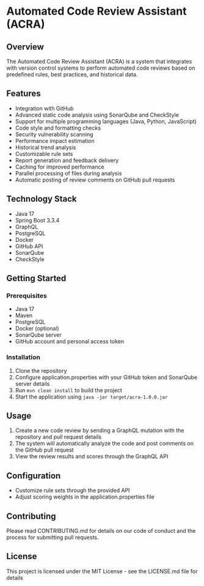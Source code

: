 # Automated Code Review Assistant (ACRA)

## Overview
The Automated Code Review Assistant (ACRA) is a system that integrates with version control systems to perform automated code reviews based on predefined rules, best practices, and historical data.

## Features
- Integration with GitHub
- Advanced static code analysis using SonarQube and CheckStyle
- Support for multiple programming languages (Java, Python, JavaScript)
- Code style and formatting checks
- Security vulnerability scanning
- Performance impact estimation
- Historical trend analysis
- Customizable rule sets
- Report generation and feedback delivery
- Caching for improved performance
- Parallel processing of files during analysis
- Automatic posting of review comments on GitHub pull requests

## Technology Stack
- Java 17
- Spring Boot 3.3.4
- GraphQL
- PostgreSQL
- Docker
- GitHub API
- SonarQube
- CheckStyle

## Getting Started
### Prerequisites
- Java 17
- Maven
- PostgreSQL
- Docker (optional)
- SonarQube server
- GitHub account and personal access token

### Installation
1. Clone the repository
2. Configure application.properties with your GitHub token and SonarQube server details
3. Run `mvn clean install` to build the project
4. Start the application using `java -jar target/acra-1.0.0.jar`

## Usage
1. Create a new code review by sending a GraphQL mutation with the repository and pull request details
2. The system will automatically analyze the code and post comments on the GitHub pull request
3. View the review results and scores through the GraphQL API

## Configuration
- Customize rule sets through the provided API
- Adjust scoring weights in the application.properties file

## Contributing
Please read CONTRIBUTING.md for details on our code of conduct and the process for submitting pull requests.

## License
This project is licensed under the MIT License - see the LICENSE.md file for details